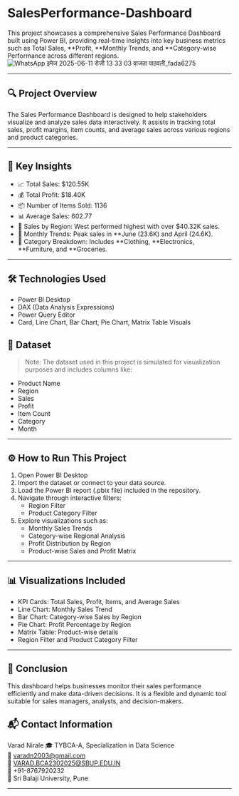 # SalesPerformance-Dashboard
This project showcases a comprehensive Sales Performance Dashboard built using Power BI, providing real-time insights into key business metrics such as Total Sales, **Profit, **Monthly Trends, and **Category-wise Performance across different regions.
![WhatsApp इमेज 2025-06-11 रोजी 13 33 03 वाजता पाठवली_fada6275](https://github.com/user-attachments/assets/e245d18f-e4bf-4af1-afe0-29ce2a7b08b2)


---

## 🔍 Project Overview

The Sales Performance Dashboard is designed to help stakeholders visualize and analyze sales data interactively. It assists in tracking total sales, profit margins, item counts, and average sales across various regions and product categories.

---

## 📌 Key Insights

- 📈 Total Sales: $120.55K
- 💰 Total Profit: $18.40K
- 📦 Number of Items Sold: 1136
- 📊 Average Sales: 602.77
- 📍 Sales by Region: West performed highest with over $40.32K sales.
- 📅 Monthly Trends: Peak sales in **June (23.6K) and April (24.6K).
- 🧭 Category Breakdown: Includes **Clothing, **Electronics, **Furniture, and **Groceries.

---

## 🛠 Technologies Used

- Power BI Desktop
- DAX (Data Analysis Expressions)
- Power Query Editor
- Card, Line Chart, Bar Chart, Pie Chart, Matrix Table Visuals
## 📂 Dataset

> Note: The dataset used in this project is simulated for visualization purposes and includes columns like:
- Product Name
- Region
- Sales
- Profit
- Item Count
- Category
- Month

---

## ⚙ How to Run This Project

1. Open Power BI Desktop
2. Import the dataset or connect to your data source.
3. Load the Power BI report (.pbix file) included in the repository.
4. Navigate through interactive filters:
   - Region Filter
   - Product Category Filter
5. Explore visualizations such as:
   - Monthly Sales Trends
   - Category-wise Regional Analysis
   - Profit Distribution by Region
   - Product-wise Sales and Profit Matrix

---

## 📊 Visualizations Included

- KPI Cards: Total Sales, Profit, Items, and Average Sales
- Line Chart: Monthly Sales Trend
- Bar Chart: Category-wise Sales by Region
- Pie Chart: Profit Percentage by Region
- Matrix Table: Product-wise details
- Region Filter and Product Category Filter

---

## 🧾 Conclusion

This dashboard helps businesses monitor their sales performance efficiently and make data-driven decisions. It is a flexible and dynamic tool suitable for sales managers, analysts, and decision-makers.

## 📬 Contact Information

Varad Nirale 
🎓 TYBCA-A, Specialization in Data Science  
📧 [varadn2003@gmail.com](mailto:varadn2003@gmail.com)  
📧 [VARAD.BCA2302025@SBUP.EDU.IN](mailto:VARAD.BCA2302025@SBUP.EDU.IN)  
📱 ‪‪+91-8767920232‬‬  
🏫 Sri Balaji University, Pune  

---
